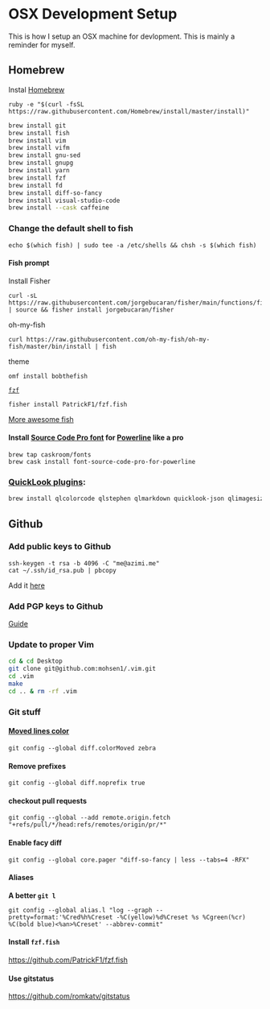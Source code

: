 # OSX Development Setup

This is how I setup an OSX machine for devlopment. This is mainly a reminder for myself.


## Homebrew

Instal [Homebrew](brew.sh) 

```
ruby -e "$(curl -fsSL https://raw.githubusercontent.com/Homebrew/install/master/install)"
```

```bash
brew install git
brew install fish
brew install vim
brew install vifm
brew install gnu-sed
brew install gnupg
brew install yarn 
brew install fzf
brew install fd
brew install diff-so-fancy
brew install visual-studio-code
brew install --cask caffeine
```

### Change the default shell to fish 
```
echo $(which fish) | sudo tee -a /etc/shells && chsh -s $(which fish)
```

#### Fish prompt

Install Fisher 

```
curl -sL https://raw.githubusercontent.com/jorgebucaran/fisher/main/functions/fisher.fish | source && fisher install jorgebucaran/fisher
```

oh-my-fish

```
curl https://raw.githubusercontent.com/oh-my-fish/oh-my-fish/master/bin/install | fish
```

theme

```
omf install bobthefish
```

[`fzf`](https://github.com/junegunn/fzf)

```
fisher install PatrickF1/fzf.fish
```

[More awesome fish](https://github.com/bucaran/awesome-fish)

#### Install [Source Code Pro font](https://github.com/adobe-fonts/source-code-pro) for [Powerline](https://github.com/powerline/fonts) like a pro


```
brew tap caskroom/fonts
brew cask install font-source-code-pro-for-powerline
```

### [QuickLook plugins](https://github.com/sindresorhus/quick-look-plugins):

``` bash
brew install qlcolorcode qlstephen qlmarkdown quicklook-json qlimagesize suspicious-package apparency quicklookase qlvideo
```

## Github
### Add public keys to Github

```
ssh-keygen -t rsa -b 4096 -C "me@azimi.me"
cat ~/.ssh/id_rsa.pub | pbcopy 
```
Add it [here](https://github.com/settings/ssh/new)

### Add PGP keys to Github
[Guide](https://help.github.com/articles/adding-a-new-gpg-key-to-your-github-account/)

### Update to proper Vim

```bash
cd & cd Desktop
git clone git@github.com:mohsen1/.vim.git
cd .vim
make
cd .. & rm -rf .vim
```

### Git stuff

#### [Moved lines color](https://blog.github.com/2018-04-05-git-217-released/#coloring-moved-code)
```
git config --global diff.colorMoved zebra
```

#### Remove prefixes

```
git config --global diff.noprefix true
```

#### checkout pull requests
```
git config --global --add remote.origin.fetch "+refs/pull/*/head:refs/remotes/origin/pr/*"
```

#### Enable facy diff
```
git config --global core.pager "diff-so-fancy | less --tabs=4 -RFX"
```

#### Aliases
**A better `git l`**
```
git config --global alias.l "log --graph --pretty=format:'%Cred%h%Creset -%C(yellow)%d%Creset %s %Cgreen(%cr) %C(bold blue)<%an>%Creset' --abbrev-commit"
```

#### Install `fzf.fish`

https://github.com/PatrickF1/fzf.fish


#### Use gitstatus 
https://github.com/romkatv/gitstatus
